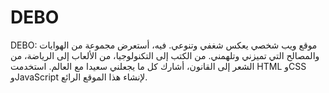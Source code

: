 # DEBO
DEBO: موقع ويب شخصي يعكس شغفي وتنوعي. فيه، أستعرض مجموعة من الهوايات والمصالح التي تميزني وتلهمني. من الكتب إلى التكنولوجيا، من الألعاب إلى الرياضة، من الشعر إلى القانون، أشارك كل ما يجعلني سعيدا مع العالم. استخدمت HTML وCSS وJavaScript لإنشاء هذا الموقع الرائع.
